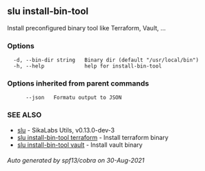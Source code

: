 ## slu install-bin-tool

Install preconfigured binary tool like Terraform, Vault, ...

### Options

```
  -d, --bin-dir string   Binary dir (default "/usr/local/bin")
  -h, --help             help for install-bin-tool
```

### Options inherited from parent commands

```
      --json   Formatu output to JSON
```

### SEE ALSO

* [slu](slu.md)	 - SikaLabs Utils, v0.13.0-dev-3
* [slu install-bin-tool terraform](slu_install-bin-tool_terraform.md)	 - Install terraform binary
* [slu install-bin-tool vault](slu_install-bin-tool_vault.md)	 - Install vault binary

###### Auto generated by spf13/cobra on 30-Aug-2021
